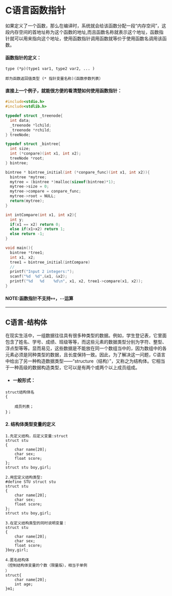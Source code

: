 # C语言函数指针

如果定义了一个函数，那么在编译时，系统就会给该函数分配一段“内存空间”，这段内存空间的首地址称为这个函数的地址,而且函数名称就表示这个地址，函数指针就可以用来指向这个地址，使用函数指针调用函数就等价于使用函数名调用该函数。

#### 函数指针的定义：

```
type (*p)(type1 var1, type2 var2, ... )

即为函数返回值类型 (* 指针变量名称)(函数参数列表）
```

#### 直接上一个例子，就能很方便的看清楚如何使用函数指针：

```c
#include<stdio.h>
#include<stdlib.h>

typedef struct _treenode{
  int data;
  _treenode *lchild;
  _treenode *rchild;
} treeNode;

typedef struct _bintree{
  int size;
  int (*conpare)(int x1, int x2);
  treeNode *root;
} bintree;

bintree * bintree_initial(int (*conpare_func)(int x1, int x2)){
  bintree *mytree;
  mytree = (bintree *)malloc(sizeof(bintree)*1);
  mytree->size = 0;
  mytree->compare = conpare_func;
  mytree->root = NULL;
  return(mytree);
}

int intCompare(int x1, int x2){
  int y;
  if(x1 == x2) return 0;
  else if(x1>x2) return 1;
  else return -1;
}

void main(){
  bintree *tree1;
  int x1, x2;
  tree1 = bintree_initial(intCompare)
  //
  printf("Input 2 integers:");
  scanf("%d  %d",&x1, &x2);
  printf("%d   %d    %d\n", x1, x2, tree1->compare(x1, x2));
}
```

#### NOTE:函数指针不支持`++`，`--`运算

---

## C语言-结构体

在现实生活中，一组数据往往具有很多种类型的数据。例如，学生登记表，它里面包含了姓名、学号、成绩、班级等等，而这些元素的数据类型分别为字符、整型、浮点型等等。显而易见，这些数据是不能放在同一个数组当中的，因为数组中的各元素必须是同种类型的数据，且长度保持一致。因此，为了解决这一问题，C语言中给出了另一种构造数据类型——“structure（结构）”，又称之为结构体。它相当于一种高级的数据构造类型，它可以是有两个或两个以上成员组成。

* #### 一般形式：

```
struct结构体名
{

    成员列表；
}；
```

#### 2. 结构体类型变量的定义

```
1.先定义结构，后定义变量:struct
struct stu
{
    char name[20];
    char sex;
    float score;
};
struct stu boy,girl;
```

```
2.用宏定义结构类型:
#define STU struct stu
struct stu
{
    char name[20];
    char sex;
    float score;
};
struct stu boy,girl;
```

```
3.在定义结构类型的同时说明变量：
struct stu
{
    char name[20];
    char sex;
    float score;
}boy,girl;
```

```
4.匿名结构体
（控制结构体变量的个数（限量版），相当于单例）
struct{
	char name[20];
	int age;
}m1;
```





